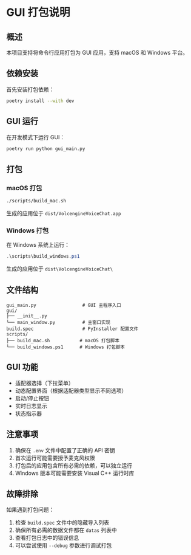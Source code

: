 # GUI 打包说明

## 概述

本项目支持将命令行应用打包为 GUI 应用，支持 macOS 和 Windows 平台。

## 依赖安装

首先安装打包依赖：

```bash
poetry install --with dev
```

## GUI 运行

在开发模式下运行 GUI：

```bash
poetry run python gui_main.py
```

## 打包

### macOS 打包

```bash
./scripts/build_mac.sh
```

生成的应用位于 `dist/VolcengineVoiceChat.app`

### Windows 打包

在 Windows 系统上运行：

```powershell
.\scripts\build_windows.ps1
```

生成的应用位于 `dist\VolcengineVoiceChat\`

## 文件结构

```
gui_main.py                 # GUI 主程序入口
gui/
├── __init__.py
└── main_window.py          # 主窗口实现
build.spec                  # PyInstaller 配置文件
scripts/
├── build_mac.sh           # macOS 打包脚本
└── build_windows.ps1      # Windows 打包脚本
```

## GUI 功能

- 适配器选择（下拉菜单）
- 动态配置界面（根据适配器类型显示不同选项）
- 启动/停止按钮
- 实时日志显示
- 状态指示器

## 注意事项

1. 确保在 `.env` 文件中配置了正确的 API 密钥
2. 首次运行可能需要授予麦克风权限
3. 打包后的应用包含所有必需的依赖，可以独立运行
4. Windows 版本可能需要安装 Visual C++ 运行时库

## 故障排除

如果遇到打包问题：

1. 检查 `build.spec` 文件中的隐藏导入列表
2. 确保所有必需的数据文件都在 `datas` 列表中
3. 查看打包日志中的错误信息
4. 可以尝试使用 `--debug` 参数进行调试打包